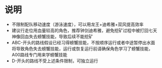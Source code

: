 # 说明

- 不限制配队移动速度（游泳速度），可以用龙王+迪希雅+双风提高效率
- 建议行走位用血量较高的角色，推荐钟剑迪希雅，避免挖矿过程中被打回七天神像回血失去螃蟹技能，导致后续不能挖矿
- ABC-开头的路线假设已经习得螃蟹技能，不按顺序运行或者中途暂停出水面将导致角色失去螃蟹技能，运行或恢复运行前请确保角色学习了螃蟹技能，A00路线专门用来学螃蟹技能
- D-开头的路线不受上述条件限制，可独立运行

